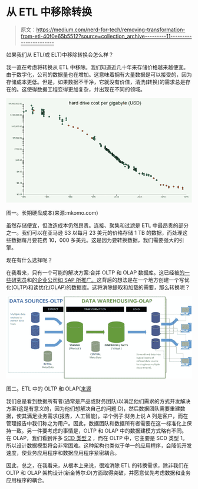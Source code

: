 # 从 ETL 中移除转换

> 原文：<https://medium.com/nerd-for-tech/removing-transformation-from-etl-40f0e65b5512?source=collection_archive---------11----------------------->

如果我们从 ETL(或 ELT)中移除转换会怎么样？

我一直在考虑将转换从 ETL 中移除。我们知道近几十年来存储价格越来越便宜。由于数字化，公司的数据量也在增加。这意味着拥有大量数据是可以接受的，因为存储成本更低。但是，如果数据不干净，它就没有价值，清洗(转换)的需求总是存在的。这使得数据工程变得更加复杂，并出现在不同的领域。

![](img/93c366f52f87c30cb7000b7976d660bb.png)

图一。长期硬盘成本(来源:mkomo.com)

虽然存储便宜，但改造成本仍然昂贵。连接、聚集和过滤是 ETL 中最昂贵的部分之一。我们可以在亚马逊 S3 以每月 23 美元的价格存储 1 TB 的数据，而处理这些数据每月要花费 10，000 多美元。这是因为要转换数据，我们需要强大的引擎。

现在有什么选择呢？

在我看来，只有一个可能的解决方案:合并 OLTP 和 OLAP 数据库。这已经被[的一些研究员](https://link.springer.com/chapter/10.1007%2F978-3-642-14559-9_11)和[的企业公司如 SAP 所推广。](https://blogs.saphana.com/2017/10/18/combining-oltp-olap-real-time-data-streaming-realize-promise-iot/)这背后的想法是在一个地方创建一个写优化(OLTP)和读优化(OLAP)的数据库。这将消除提取和加载的需要，那么转换呢？

![](img/1c960fec9d9e304af4cb6da7202c1c85.png)

图二。ETL 中的 OLTP 和 OLAP([来源](https://bitalksbi.com/oltp-vs-olap-database-vs-data-warehouse)

我们总是看到数据所有者(通常是产品或财务团队)以满足他们需求的方式开发解决方案(这是有意义的，因为他们想解决自己的问题:D)，然后数据团队需要重建数据，使其满足业务需求(报告，人工智能)。举个例子:财务上说 A 列是客户，而在管理报告中我们称之为用户。因此，数据团队和数据所有者需要在这一标准化上保持一致。另一件要考虑的事情是，OLTP 和 OLAP 中的数据建模方式略有不同。在 OLAP，我们看到许多 [SCD 类型 2](https://en.wikipedia.org/wiki/Slowly_changing_dimension) ，而在 OLTP 中，它主要是 SCD 类型 1。所以设计数据模型将会非常困难。这种架构也类似于单一的应用程序，会降低开发速度，使业务应用程序和数据应用程序紧密耦合。

因此，总之，在我看来，从根本上来说，很难消除 ETL 的转换需求，除非我们在 OLTP 和 OLAP 架构设计(新金博尔:D)方面取得突破，并愿意优先考虑数据和业务应用程序的耦合。